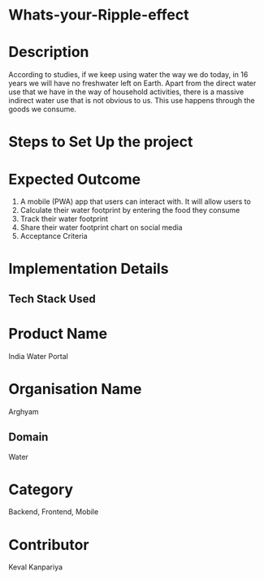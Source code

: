 # Whats-your-Ripple-effect

# Description
According to studies, if we keep using water the way we do today, in 16 years we will have no freshwater left on Earth. Apart from the direct water use that we have in the way of household activities, there is a massive indirect water use that is not obvious to us. This use happens through the goods we consume.

# Steps to Set Up the project

# Expected Outcome
1. A mobile (PWA) app that users can interact with. It will allow users to
2. Calculate their water footprint by entering the food they consume
3. Track their water footprint
4. Share their water footprint chart on social media
5. Acceptance Criteria

# Implementation Details
## Tech Stack Used

# Product Name
India Water Portal

# Organisation Name
Arghyam

## Domain
Water

# Category
Backend, Frontend, Mobile

# Contributor
  Keval Kanpariya

